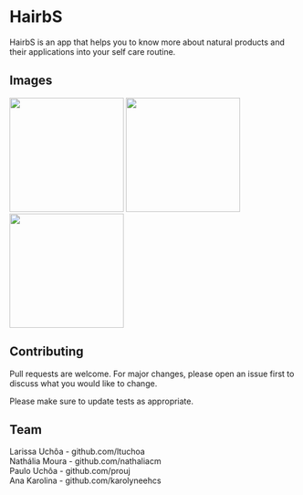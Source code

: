 # HairbS

HairbS is an app that helps you to know more about natural products and their applications into your self care routine.

## Images


<img src="https://user-images.githubusercontent.com/53300658/81573713-38b70380-937b-11ea-8a22-dbd3f2fb3e11.jpg" width="200">          <img src="https://user-images.githubusercontent.com/53300658/81573719-3a80c700-937b-11ea-8a9d-790fce2d646a.jpg" width="200">        <img src="https://user-images.githubusercontent.com/53300658/81573709-3785d680-937b-11ea-82fa-87191406886a.jpg" width="200">

## Contributing
Pull requests are welcome. For major changes, please open an issue first to discuss what you would like to change.

Please make sure to update tests as appropriate.

## Team
Larissa Uchôa - github.com/ltuchoa<br/>
Nathália Moura - github.com/nathaliacm<br/>
Paulo Uchôa - github.com/prouj<br/>
Ana Karolina - github.com/karolyneehcs<br/>
